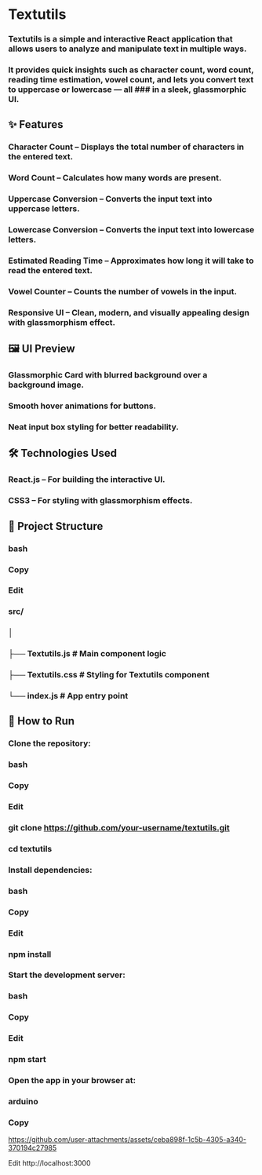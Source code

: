 # Textutils
### Textutils is a simple and interactive React application that allows users to analyze and manipulate text in multiple ways.
### It provides quick insights such as character count, word count, reading time estimation, vowel count, and lets you convert text to uppercase or lowercase — all ### in a sleek, glassmorphic UI.

## ✨ Features

### Character Count – Displays the total number of characters in the entered text.

### Word Count – Calculates how many words are present.

### Uppercase Conversion – Converts the input text into uppercase letters.

### Lowercase Conversion – Converts the input text into lowercase letters.

### Estimated Reading Time – Approximates how long it will take to read the entered text.

### Vowel Counter – Counts the number of vowels in the input.

### Responsive UI – Clean, modern, and visually appealing design with glassmorphism effect.

## 🖼 UI Preview

### Glassmorphic Card with blurred background over a background image.

### Smooth hover animations for buttons.

### Neat input box styling for better readability.

## 🛠 Technologies Used
### React.js – For building the interactive UI.

### CSS3 – For styling with glassmorphism effects.

## 📂 Project Structure

### bash
### Copy
### Edit
### src/
### │
### ├── Textutils.js       # Main component logic
### ├── Textutils.css      # Styling for Textutils component
### └── index.js           # App entry point

## 🚀 How to Run
### Clone the repository:

### bash
### Copy
### Edit
### git clone https://github.com/your-username/textutils.git
### cd textutils
### Install dependencies:

### bash
### Copy
### Edit
### npm install
### Start the development server:

### bash
### Copy
### Edit
### npm start
### Open the app in your browser at:
### arduino
### Copy


https://github.com/user-attachments/assets/ceba898f-1c5b-4305-a340-370194c27985





Edit
http://localhost:3000

